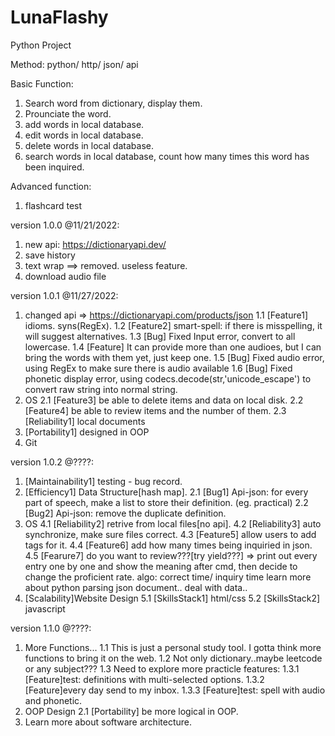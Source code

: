 # LunaFlashy

Python Project

Method:
python/ http/ json/ api

Basic Function:

1. Search word from dictionary, display them.
2. Prounciate the word.
3. add words in local database.
4. edit words in local database.
5. delete words in local database.
6. search words in local database, count how many times this word has been inquired.

Advanced function:

1. flashcard test

version 1.0.0 @11/21/2022:

1. new api: https://dictionaryapi.dev/
2. save history
3. text wrap ==> removed. useless feature.
4. download audio file

version 1.0.1 @11/27/2022:

1. changed api => https://dictionaryapi.com/products/json
   1.1 [Feature1] idioms. syns(RegEx).
   1.2 [Feature2] smart-spell: if there is misspelling, it will suggest alternatives.
   1.3 [Bug] Fixed Input error, convert to all lowercase.
   1.4 [Feature] It can provide more than one audioes, but I can bring the words with them yet, just keep one.
   1.5 [Bug] Fixed audio error, using RegEx to make sure there is audio available
   1.6 [Bug] Fixed phonetic display error, using codecs.decode(str,'unicode_escape') to convert raw string into normal string.
2. OS
   2.1 [Feature3] be able to delete items and data on local disk.
   2.2 [Feature4] be able to review items and the number of them.
   2.3 [Reliability1] local documents
3. [Portability1] designed in OOP
4. Git

version 1.0.2 @????:

1. [Maintainability1] testing - bug record.
2. [Efficiency1] Data Structure[hash map].
   2.1 [Bug1] Api-json: for every part of speech, make a list to store their definition. (eg. practical)
   2.2 [Bug2] Api-json: remove the duplicate definition.
3. OS
   4.1 [Reliability2] retrive from local files[no api].
   4.2 [Reliability3] auto synchronize, make sure files correct.
   4.3 [Feature5] allow users to add tags for it.
   4.4 [Feature6] add how many times being inquiried in json.
   4.5 [Fearure7] do you want to review???[try yield???] => print out every entry one by one and show the meaning after cmd, then decide to change the proficient rate. algo: correct time/ inquiry time
   learn more about python parsing json document.. deal with data..
4. [Scalability]Website Design
   5.1 [SkillsStack1] html/css
   5.2 [SkillsStack2] javascript

version 1.1.0 @????:

1. More Functions...
   1.1 This is just a personal study tool. I gotta think more functions to bring it on the web.
   1.2 Not only dictionary..maybe leetcode or any subject???
   1.3 Need to explore more practicle features:
   1.3.1 [Feature]test: definitions with multi-selected options.
   1.3.2 [Feature]every day send to my inbox.
   1.3.3 [Feature]test: spell with audio and phonetic.
2. OOP Design
   2.1 [Portability] be more logical in OOP.
3. Learn more about software architecture.

